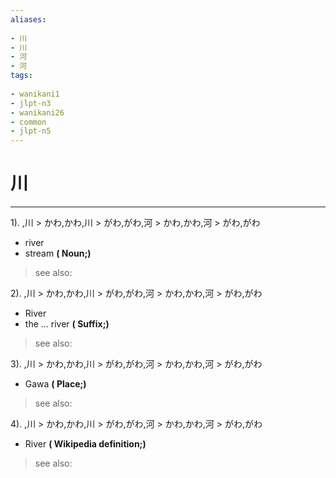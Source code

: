 ```yaml
---
aliases:
    
- 川
- 川
- 河
- 河
tags:
    
- wanikani1
- jlpt-n3
- wanikani26
- common
- jlpt-n5
---
```


# 川
---
1).
,川 > かわ,かわ,川 > がわ,がわ,河 > かわ,かわ,河 > がわ,がわ

- river
- stream
**( Noun;)**
> see also: 
            
2).
,川 > かわ,かわ,川 > がわ,がわ,河 > かわ,かわ,河 > がわ,がわ

- River
- the ... river
**( Suffix;)**
> see also: 
            
3).
,川 > かわ,かわ,川 > がわ,がわ,河 > かわ,かわ,河 > がわ,がわ

- Gawa
**( Place;)**
> see also: 
            
4).
,川 > かわ,かわ,川 > がわ,がわ,河 > かわ,かわ,河 > がわ,がわ

- River
**( Wikipedia definition;)**
> see also: 
            